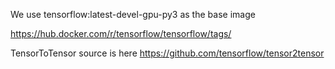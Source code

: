 We use tensorflow:latest-devel-gpu-py3 as the base image

https://hub.docker.com/r/tensorflow/tensorflow/tags/

TensorToTensor source is here
https://github.com/tensorflow/tensor2tensor
